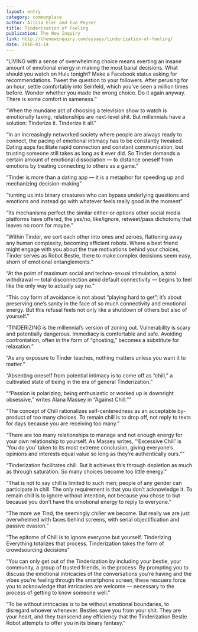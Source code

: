 ```yaml
---
layout: entry
category: commonplace
author: Alicia Eler and Eve Peyser
title: Tinderization of Feeling
publication: The New Inquiry
link: http://thenewinquiry.com/essays/tinderization-of-feeling/
date: 2016-01-14
---
```


“LIVING with a sense of overwhelming choice means exerting an insane amount of emotional energy in making the most banal decisions. What should you watch on Hulu tonight? Make a Facebook status asking for recommendations. Tweet the question to your followers. After perusing for an hour, settle comfortably into Seinfeld, which you’ve seen a million times before. Wonder whether you made the wrong choice. Do it again anyway. There is some comfort in sameness.”

“When the mundane act of choosing a television show to watch is emotionally taxing, relationships are next-level shit. But millennials have a solution: Tinderize it. Tinderize it all.”

“In an increasingly networked society where people are always ready to connect, the pacing of emotional intimacy has to be constantly tweaked. Dating apps facilitate rapid connection and constant communication, but trusting someone still takes as long as it ever did. So Tinder demands a certain amount of emotional dissociation — to distance oneself from emotions by treating connecting to others as a game.”

“Tinder is more than a dating app — it is a metaphor for speeding up and mechanizing decision-making”

“turning us into binary creatures who can bypass underlying questions and emotions and instead go with whatever feels really good in the moment”

“Its mechanisms perfect the similar either-or options other social media platforms have offered, the yes/no, like/ignore, retweet/pass dichotomy that leaves no room for maybe.”

“Within Tinder, we sort each other into ones and zeroes, flattening away any human complexity, becoming efficient robots. Where a best friend might engage with you about the true motivations behind your choices, Tinder serves as Robot Bestie, there to make complex decisions seem easy, shorn of emotional entanglements.”

“At the point of maximum social and techno-sexual stimulation, a total withdrawal — total disconnection amid default connectivity — begins to feel like the only way to actually say no.”

“This coy form of avoidance is not about “playing hard to get”; it’s about preserving one’s sanity in the face of so much connectivity and emotional energy. But this refusal feels not only like a shutdown of others but also of yourself.”

“TINDERIZING is the millennial’s version of zoning out. Vulnerability is scary and potentially dangerous. Immediacy is comfortable and safe. Avoiding confrontation, often in the form of “ghosting,” becomes a substitute for relaxation.”

“As any exposure to Tinder teaches, nothing matters unless you want it to matter.”

“Absenting oneself from potential intimacy is to come off as “chill,” a cultivated state of being in the era of general Tinderization.”

““Passion is polarizing; being enthusiastic or worked up is downright obsessive,” writes Alana Massey in “Against Chill.””

“The concept of Chill rationalizes self-centeredness as an acceptable by-product of too many choices. To remain chill is to drop off, not reply to texts for days because you are receiving too many.”

“There are too many relationships to manage and not enough energy for your own relationship to yourself. As Massey writes, “‘Excessive Chill’ is ‘You do you’ taken to its most extreme conclusion, giving everyone’s opinions and interests equal value so long as they’re authentically ours.””

“Tinderization facilitates chill. But it achieves this through depletion as much as through saturation. So many choices become too little energy.”

“That is not to say chill is limited to such men; people of any gender can participate in chill. The only requirement is that you don’t acknowledge it. To remain chill is to ignore without intention, not because you chose to but because you don’t have the emotional energy to reply to everyone.”

“The more we Tind, the seemingly chiller we become. But really we are just overwhelmed with faces behind screens, with serial objectification and passive evasion.”

“The epitome of Chill is to ignore everyone but yourself. Tinderizing Everything totalizes that process. Tinderization takes the form of crowdsourcing decisions”

“You can only get out of the Tinderization by including your bestie, your community, a group of trusted friends, in the process. By prompting you to discuss the emotional intricacies of the conversations you’re having and the vibes you’re feeling through the smartphone screen, these rescuers force you to acknowledge that intricacies are welcome — necessary to the process of getting to know someone well.”

“To be without intricacies is to be without emotional boundaries, to disregard whoever whenever. Besties save you from your shit. They are your heart, and they transcend any efficiency that the Tinderization Bestie Robot attempts to offer you in its binary fantasy.”

